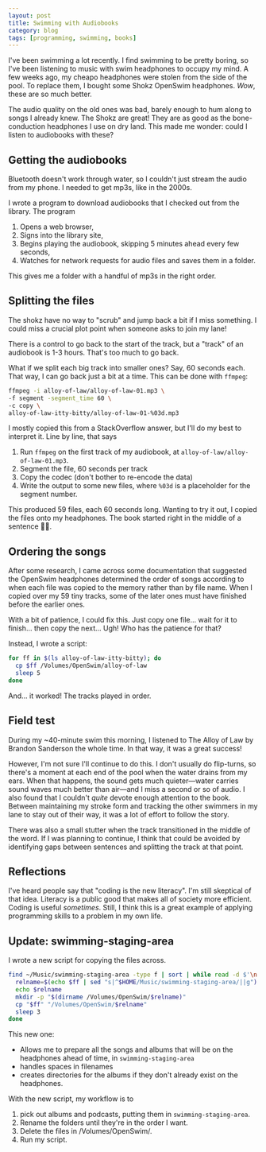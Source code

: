 ```yaml
---
layout: post
title: Swimming with Audiobooks
category: blog
tags: [programming, swimming, books]
---
```


I've been swimming a lot recently. I find swimming to be pretty boring, so I've been listening to music with swim headphones to occupy my mind. A few weeks ago, my cheapo headphones were stolen from the side of the pool. To replace them, I bought some Shokz OpenSwim headphones. _Wow_, these are so much better.

The audio quality on the old ones was bad, barely enough to hum along to songs I already knew. The Shokz are great! They are as good as the bone-conduction headphones I use on dry land. This made me wonder: could I listen to audiobooks with these?

## Getting the audiobooks

Bluetooth doesn't work through water, so I couldn't just stream the audio from my phone. I needed to get mp3s, like in the 2000s.

I wrote a program to download audiobooks that I checked out from the library. The program

1. Opens a web browser,
2. Signs into the library site,
3. Begins playing the audiobook, skipping 5 minutes ahead every few seconds,
4. Watches for network requests for audio files and saves them in a folder.

This gives me a folder with a handful of mp3s in the right order.

## Splitting the files

The shokz have no way to "scrub" and jump back a bit if I miss something. I could miss a crucial plot point when someone asks to join my lane!

There is a control to go back to the start of the track, but a "track" of an audiobook is 1-3 hours. That's too much to go back.

What if we split each big track into smaller ones? Say, 60 seconds each. That way, I can go back just a bit at a time. This can be done with `ffmpeg`:

```bash
ffmpeg -i alloy-of-law/alloy-of-law-01.mp3 \
-f segment -segment_time 60 \
-c copy \
alloy-of-law-itty-bitty/alloy-of-law-01-%03d.mp3
```

I mostly copied this from a StackOverflow answer, but I'll do my best to interpret it. Line by line, that says

1. Run `ffmpeg` on the first track of my audiobook, at `alloy-of-law/alloy-of-law-01.mp3`.
2. Segment the file, 60 seconds per track
3. Copy the codec (don't bother to re-encode the data)
4. Write the output to some new files, where `%03d` is a placeholder for the segment number.

This produced 59 files, each 60 seconds long. Wanting to try it out, I copied the files onto my headphones. The book started right in the middle of a sentence 🤦🏻.

## Ordering the songs

After some research, I came across some documentation that suggested the OpenSwim headphones determined the order of songs according to when each file was copied to the memory rather than by file name. When I copied over my 59 tiny tracks, some of the later ones must have finished before the earlier ones.

With a bit of patience, I could fix this. Just copy one file... wait for it to finish... then copy the next... Ugh! Who has the patience for that?

Instead, I wrote a script:

```bash
for ff in $(ls alloy-of-law-itty-bitty); do
  cp $ff /Volumes/OpenSwim/alloy-of-law 
  sleep 5
done
```

And... it worked! The tracks played in order.

## Field test

During my ~40-minute swim this morning, I listened to The Alloy of Law by Brandon Sanderson the whole time. In that way, it was a great success!

However, I'm not sure I'll continue to do this. I don't usually do flip-turns, so there's a moment at each end of the pool when the water drains from my ears. When that happens, the sound gets much quieter—water carries sound waves much better than air—and I miss a second or so of audio. I also found that I couldn't _quite_ devote enough attention to the book. Between maintaining my stroke form and tracking the other swimmers in my lane to stay out of their way, it was a lot of effort to follow the story.

There was also a small stutter when the track transitioned in the middle of the word. If I was planning to continue, I think that could be avoided by identifying gaps between sentences and splitting the track at that point.

## Reflections

I've heard people say that "coding is the new literacy". I'm still skeptical of that idea. Literacy is a public good that makes all of society more efficient. Coding is useful _sometimes_. Still, I think this is a great example of applying programming skills to a problem in my own life.

## Update: swimming-staging-area

I wrote a new script for copying the files across.

```bash
find ~/Music/swimming-staging-area -type f | sort | while read -d $'\n' ff; do
  relname=$(echo $ff | sed "s|^$HOME/Music/swimming-staging-area/||g")
  echo $relname
  mkdir -p "$(dirname /Volumes/OpenSwim/$relname)"
  cp "$ff" "/Volumes/OpenSwim/$relname"
  sleep 3
done
```

This new one:

- Allows me to prepare all the songs and albums that will be on the headphones ahead of time, in `swimming-staging-area`
- handles spaces in filenames
- creates directories for the albums if they don't already exist on the headphones.

With the new script, my workflow is to

1. pick out albums and podcasts, putting them in `swimming-staging-area`.
2. Rename the folders until they're in the order I want.
3. Delete the files in /Volumes/OpenSwim/.
4. Run my script.
